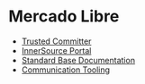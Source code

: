 # Mercado Libre

* [Trusted Committer](../patterns/2-structured/trusted-committer.md)
* [InnerSource Portal](../patterns/2-structured/innersource-portal.md)
* [Standard Base Documentation](../patterns/2-structured/project-setup/base-documentation.md)
* [Communication Tooling](../patterns/2-structured/project-setup/communication-tooling.md)